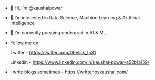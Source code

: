 - 👋 Hi, I’m @kaushalpowar
- 👀 I’m interested in Data Science, Machine Learning & Artificial Intelligence
- 🌱 I’m currently pursuing undergrad in AI & ML.
- Follow me on

  Twitter - https://twitter.com/Obelisk_1531

  Linkedin - https://www.linkedin.com/in/kaushal-powar-a52b1a159/
  
 - I write blogs sometimes - https://writtenbykaushal.com/


<!---
kaushalpowar/kaushalpowar is a ✨ special ✨ repository because its `README.md` (this file) appears on your GitHub profile.
You can click the Preview link to take a look at your changes.
--->
